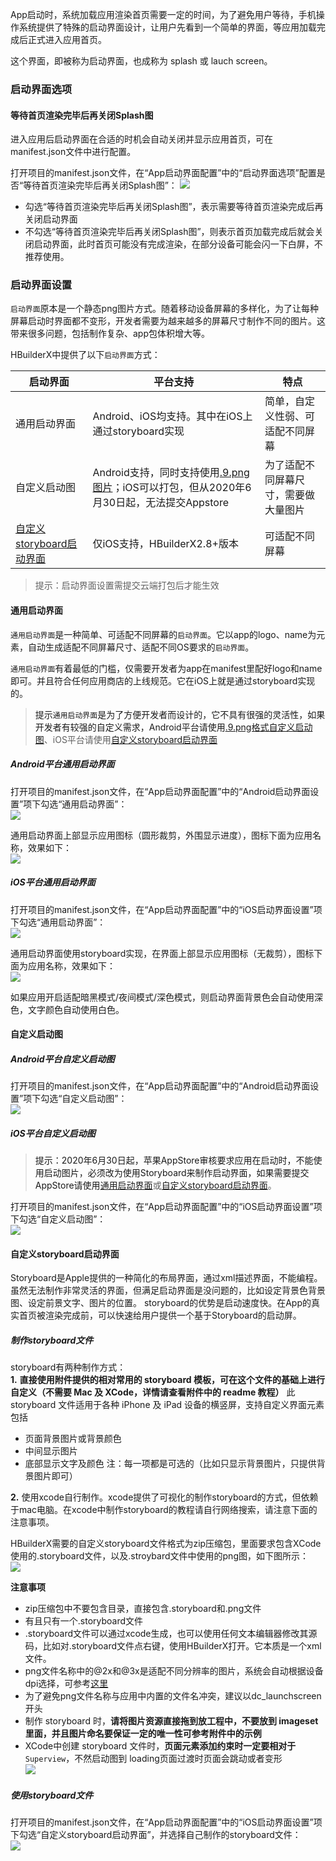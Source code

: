 App启动时，系统加载应用渲染首页需要一定的时间，为了避免用户等待，手机操作系统提供了特殊的启动界面设计，让用户先看到一个简单的界面，等应用加载完成后正式进入应用首页。

这个界面，即被称为启动界面，也成称为 splash 或 lauch screen。

### 启动界面选项  

#### 等待首页渲染完毕后再关闭Splash图  

进入应用后启动界面在合适的时机会自动关闭并显示应用首页，可在manifest.json文件中进行配置。

打开项目的manifest.json文件，在“App启动界面配置”中的“启动界面选项”配置是否“等待首页渲染完毕后再关闭Splash图”：
![](https://native-res.dcloud.net.cn/images/uniapp/splashscreen/setting-closesplash-onrender.png)

- 勾选“等待首页渲染完毕后再关闭Splash图”，表示需要等待首页渲染完成后再关闭启动界面  
- 不勾选“等待首页渲染完毕后再关闭Splash图”，则表示首页加载完成后就会关闭启动界面，此时首页可能没有完成渲染，在部分设备可能会闪一下白屏，不推荐使用。



### 启动界面设置

`启动界面`原本是一个静态png图片方式。随着移动设备屏幕的多样化，为了让每种屏幕启动时界面都不变形，开发者需要为越来越多的屏幕尺寸制作不同的图片。这带来很多问题，包括制作复杂、app包体积增大等。

HBuilderX中提供了以下`启动界面`方式：

| 启动界面 | 平台支持 | 特点 |
|-- |-- |-- |
| 通用启动界面 | Android、iOS均支持。其中在iOS上通过storyboard实现 |简单，自定义性弱、可适配不同屏幕 |
| 自定义启动图 | Android支持，同时支持使用[.9.png图片](https://ask.dcloud.net.cn/article/35527)；iOS可以打包，但从2020年6月30日起，无法提交Appstore|为了适配不同屏幕尺寸，需要做大量图片	|
|[自定义storyboard启动界面](#storyboard)|仅iOS支持，HBuilderX2.8+版本 | 可适配不同屏幕 |

> 提示：启动界面设置需提交云端打包后才能生效


<a id="common"/>

#### 通用启动界面

`通用启动界面`是一种简单、可适配不同屏幕的`启动界面`。它以app的logo、name为元素，自动生成适配不同屏幕尺寸、适配不同OS要求的`启动界面`。

`通用启动界面`有着最低的门槛，仅需要开发者为app在manifest里配好logo和name即可。并且符合任何应用商店的上线规范。它在iOS上就是通过storyboard实现的。

> 提示`通用启动界面`是为了方便开发者而设计的，它不具有很强的灵活性，如果开发者有较强的自定义需求，Android平台请使用[.9.png格式自定义启动图](https://ask.dcloud.net.cn/article/35527)、iOS平台请使用[自定义storyboard启动界面](#storyboard)

##### Android平台通用启动界面

打开项目的manifest.json文件，在“App启动界面配置”中的“Android启动界面设置”项下勾选“通用启动界面”：  
![](https://native-res.dcloud.net.cn/images/uniapp/splashscreen/setting-android.png)

通用启动界面上部显示应用图标（圆形裁剪，外围显示进度），图标下面为应用名称，效果如下：  
![](https://native-res.dcloud.net.cn/images/uniapp/splashscreen/common-android.png)


##### iOS平台通用启动界面

打开项目的manifest.json文件，在“App启动界面配置”中的“iOS启动界面设置”项下勾选“通用启动界面”：  
![](https://native-res.dcloud.net.cn/images/uniapp/splashscreen/setting-ios.png)

通用启动界面使用storyboard实现，在界面上部显示应用图标（无裁剪），图标下面为应用名称，效果如下：  
![](https://native-res.dcloud.net.cn/images/uniapp/splashscreen/common-ios.png)

如果应用开启适配暗黑模式/夜间模式/深色模式，则启动界面背景色会自动使用深色，文字颜色自动使用白色。


<a id="default"/>

#### 自定义启动图

##### Android平台自定义启动图

打开项目的manifest.json文件，在“App启动界面配置”中的“Android启动界面设置”项下勾选“自定义启动图”：  
![](https://native-res.dcloud.net.cn/images/uniapp/splashscreen/setting-android-default.png)

##### iOS平台自定义启动图

> 提示：2020年6月30日起，苹果AppStore审核要求应用在启动时，不能使用启动图片，必须改为使用Storyboard来制作启动界面，如果需要提交AppStore请使用[通用启动界面](#common)或[自定义storyboard启动界面](#storyboard)。

打开项目的manifest.json文件，在“App启动界面配置”中的“iOS启动界面设置”项下勾选“自定义启动图”：  
![](https://native-res.dcloud.net.cn/images/uniapp/splashscreen/setting-ios-default.png)



<a id="storyboard"/>

#### 自定义storyboard启动界面

Storyboard是Apple提供的一种简化的布局界面，通过xml描述界面，不能编程。
虽然无法制作非常灵活的界面，但满足启动界面是没问题的，比如设定背景色背景图、设定前景文字、图片的位置。
storyboard的优势是启动速度快。在App的真实首页被渲染完成前，可以快速给用户提供一个基于Storyboard的启动屏。

##### 制作storyboard文件

storyboard有两种制作方式：  
**1.** **直接使用附件提供的相对常用的 storyboard 模板，可在这个文件的基础上进行自定义（不需要 Mac 及 XCode，详情请查看附件中的 readme 教程）**
此 storyboard 文件适用于各种 iPhone 及 iPad 设备的横竖屏，支持自定义界面元素包括

- 页面背景图片或背景颜色
- 中间显示图片
- 底部显示文字及颜色
注：每一项都是可选的（比如只显示背景图片，只提供背景图片即可）

**2.** 使用xcode自行制作。xcode提供了可视化的制作storyboard的方式，但依赖于mac电脑。在xcode中制作storyboard的教程请自行网络搜索，请注意下面的注意事项。

HBuilderX需要的自定义storyboard文件格式为zip压缩包，里面要求包含XCode使用的.storyboard文件，以及.stroybard文件中使用的png图，如下图所示：  
![](https://img.cdn.aliyun.dcloud.net.cn/client/ask/pkg/splash/storyboard.png)

**注意事项**
- zip压缩包中不要包含目录，直接包含.storyboard和.png文件
- 有且只有一个.storyboard文件
- .storyboard文件可以通过xcode生成，也可以使用任何文本编辑器修改其源码，比如对.storyboard文件点右键，使用HBuilderX打开。它本质是一个xml文件。
- png文件名称中的@2x和@3x是适配不同分辨率的图片，系统会自动根据设备dpi选择，可参考[这里](https://www.jianshu.com/p/5b5f47ff87d4)
- 为了避免png文件名称与应用中内置的文件名冲突，建议以dc_launchscreen开头
- 制作 storyboard 时，**请将图片资源直接拖到放工程中，不要放到 imageset 里面，并且图片命名要保证一定的唯一性可参考附件中的示例**
- XCode中创建 storyboard 文件时，**页面元素添加约束时一定要相对于** `Superview`，不然启动图到 loading页面过渡时页面会跳动或者变形  
![](https://img.cdn.aliyun.dcloud.net.cn/client/ask/pkg/splash/xcode.png)

##### 使用storyboard文件

打开项目的manifest.json文件，在“App启动界面配置”中的“iOS启动界面设置”项下勾选“自定义storyboard启动界面”，并选择自己制作的storyboard文件：  
![](https://native-res.dcloud.net.cn/images/uniapp/splashscreen/setting-storyboard.png)

